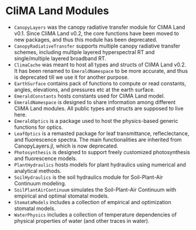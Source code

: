 # CliMA Land Modules

- `CanopyLayers` was the canopy radiative transfer module for CliMA Land v0.1. Since CliMA Land v0.2, the core functions have been moved to new packages, and thus this module has been deprecated.
- `CanopyRadiativeTransfer` supports multiple canopy radiative transfer schemes, including multiple layered hyperspectral RT and single/multiple layered broadband RT.
- `ClimaCache` was meant to host all types and structs of CliMA Land v0.2. It has been renamed to `EmeraldNamespace` to be more accurate, and thus is deprecated till we use it for another purpose.
- `EarthSurface` contains pack of functions to compute or read constants, angles, elevations, and pressures etc at the earth surface.
- `EmeraldConstants` hosts constants used for CliMA Land model.
- `EmeraldNamespace` is designed to share information among different CliMA Land modules. All public types and structs are supposed to live here.
- `EmeraldOptics` is a package used to host the physics-based generic functions for optics.
- `LeafOptics` is a remasted package for leaf transmittance, refleclectance, and fluorescence spectra. The main functionalities are inherited from CanopyLayers.jl, which is now deprecated.
- `Photosynthesis` is designed to support freely customized photosynthesis and fluorescence models.
- `PlantHydraulics` hosts models for plant hydraulics using numerical and analytical methods.
- `SoilHydraulics` is the soil hydraulics module for Soil-Plant-Air Continuum modeling.
- `SoilPlantAirContinuum` simulates the Soil-Plant-Air Continuum with empirical and optimal stomatal models.
- `StomataModels` includes a collection of empirical and optimization stomatal models.
- `WaterPhysics` includes a collection of temperature dependencies of physical properties of water (and other traces in water).
